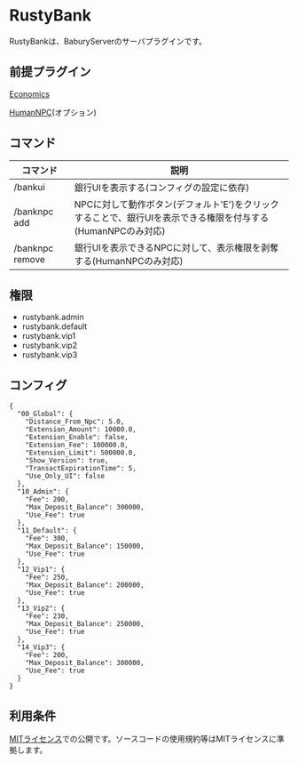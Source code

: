 # RustyBank
RustyBankは、BaburyServerのサーバプラグインです。

## 前提プラグイン
[Economics](https://umod.org/plugins/economics)

[HumanNPC](https://umod.org/plugins/human-npc)(オプション)

## コマンド
|コマンド|説明|
|----|----|
|/bankui|銀行UIを表示する(コンフィグの設定に依存)|
|/banknpc add|NPCに対して動作ボタン(デフォルト'E')をクリックすることで、銀行UIを表示できる権限を付与する(HumanNPCのみ対応)|
|/banknpc remove|銀行UIを表示できるNPCに対して、表示権限を剥奪する(HumanNPCのみ対応)|

## 権限

- rustybank.admin
- rustybank.default
- rustybank.vip1
- rustybank.vip2
- rustybank.vip3

## コンフィグ
~~~
{
  "00_Global": {
    "Distance_From_Npc": 5.0,
    "Extension_Amount": 10000.0,
    "Extension_Enable": false,
    "Extension_Fee": 100000.0,
    "Extension_Limit": 500000.0,
    "Show_Version": true,
    "TransactExpirationTime": 5,
    "Use_Only_UI": false
  },
  "10_Admin": {
    "Fee": 200,
    "Max_Deposit_Balance": 300000,
    "Use_Fee": true
  },
  "11_Default": {
    "Fee": 300,
    "Max_Deposit_Balance": 150000,
    "Use_Fee": true
  },
  "12_Vip1": {
    "Fee": 250,
    "Max_Deposit_Balance": 200000,
    "Use_Fee": true
  },
  "13_Vip2": {
    "Fee": 230,
    "Max_Deposit_Balance": 250000,
    "Use_Fee": true
  },
  "14_Vip3": {
    "Fee": 200,
    "Max_Deposit_Balance": 300000,
    "Use_Fee": true
  }
}
~~~

## 利用条件
[MITライセンス](https://github.com/babusan77/RustyBank/blob/main/LICENSE)での公開です。ソースコードの使用規約等はMITライセンスに準拠します。
